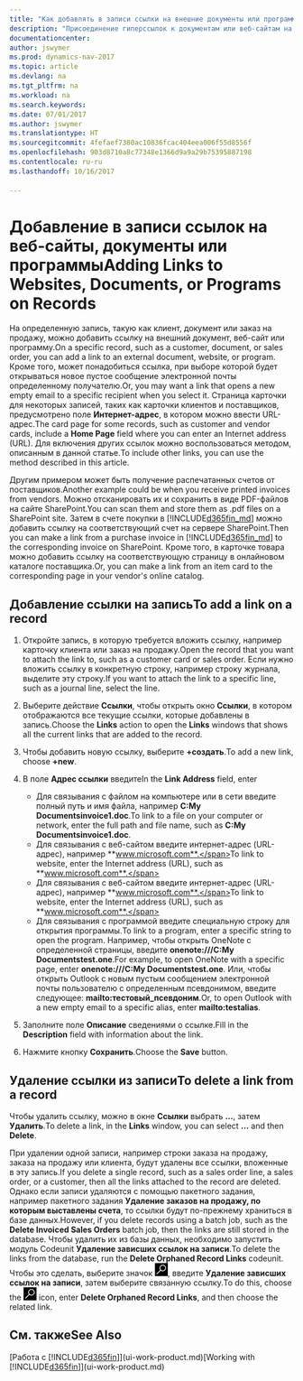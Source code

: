 ```yaml
---
title: "Как добавлять в записи ссылки на внешние документы или программы"
description: "Присоединение гиперссылок к документам или веб-сайтам на конкретную запись, например, на клиента или документ."
documentationcenter: 
author: jswymer
ms.prod: dynamics-nav-2017
ms.topic: article
ms.devlang: na
ms.tgt_pltfrm: na
ms.workload: na
ms.search.keywords: 
ms.date: 07/01/2017
ms.author: jswymer
ms.translationtype: HT
ms.sourcegitcommit: 4fefaef7380ac10836fcac404eea006f55d8556f
ms.openlocfilehash: 903d8710a8c77348e1366d9a9a29b75395887198
ms.contentlocale: ru-ru
ms.lasthandoff: 10/16/2017

---
```

# <a name="adding-links-to-websites-documents-or-programs-on-records"></a><span data-ttu-id="35a23-103">Добавление в записи ссылок на веб-сайты, документы или программы</span><span class="sxs-lookup"><span data-stu-id="35a23-103">Adding Links to Websites, Documents, or Programs on Records</span></span>
<span data-ttu-id="35a23-104">На определенную запись, такую как клиент, документ или заказ на продажу, можно добавить ссылку на внешний документ, веб-сайт или программу.</span><span class="sxs-lookup"><span data-stu-id="35a23-104">On a specific record, such as a customer, document, or sales order, you can add a link to an external document, website, or program.</span></span> <span data-ttu-id="35a23-105">Кроме того, может понадобиться ссылка, при выборе которой будет открываться новое пустое сообщение электронной почты определенному получателю.</span><span class="sxs-lookup"><span data-stu-id="35a23-105">Or, you may want a link that opens a new empty email to a specific recipient when you select it.</span></span> <span data-ttu-id="35a23-106">Страница карточки для некоторых записей, таких как карточки клиентов и поставщиков, предусмотрено поле **Интернет-адрес**, в котором можно ввести URL-адрес.</span><span class="sxs-lookup"><span data-stu-id="35a23-106">The card page for some records, such as customer and vendor cards, include a **Home Page** field where you can enter an Internet address (URL).</span></span> <span data-ttu-id="35a23-107">Для включения других ссылок можно воспользоваться методом, описанным в данной статье.</span><span class="sxs-lookup"><span data-stu-id="35a23-107">To include other links, you can use the method described in this article.</span></span>

<span data-ttu-id="35a23-108">Другим примером может быть получение распечатанных счетов от поставщиков.</span><span class="sxs-lookup"><span data-stu-id="35a23-108">Another example could be when you receive printed invoices from vendors.</span></span> <span data-ttu-id="35a23-109">Можно отсканировать их и сохранить в виде PDF-файлов на сайте SharePoint.</span><span class="sxs-lookup"><span data-stu-id="35a23-109">You can scan them and store them as .pdf files on a SharePoint site.</span></span> <span data-ttu-id="35a23-110">Затем в счете покупки в [!INCLUDE[d365fin_md](includes/d365fin_md.md)] можно добавить ссылку на соответствующий счет на сервере SharePoint.</span><span class="sxs-lookup"><span data-stu-id="35a23-110">Then you can make a link from a purchase invoice in [!INCLUDE[d365fin_md](includes/d365fin_md.md)] to the corresponding invoice on  SharePoint.</span></span> <span data-ttu-id="35a23-111">Кроме того, в карточке товара можно добавить ссылку на соответствующую страницу в онлайновом каталоге поставщика.</span><span class="sxs-lookup"><span data-stu-id="35a23-111">Or, you can make a link from an item card to the corresponding page in your vendor's online catalog.</span></span>
  
## <a name="to-add-a-link-on-a-record"></a><span data-ttu-id="35a23-112">Добавление ссылки на запись</span><span class="sxs-lookup"><span data-stu-id="35a23-112">To add a link on a record</span></span>   
  
1.  <span data-ttu-id="35a23-113">Откройте запись, в которую требуется вложить ссылку, например карточку клиента или заказ на продажу.</span><span class="sxs-lookup"><span data-stu-id="35a23-113">Open the record that you want to attach the link to, such as a customer card or sales order.</span></span> <span data-ttu-id="35a23-114">Если нужно вложить ссылку в конкретную строку, например строку журнала, выделите эту строку.</span><span class="sxs-lookup"><span data-stu-id="35a23-114">If you want to attach the link to a specific line, such as a journal line, select the line.</span></span>  
  
2.  <span data-ttu-id="35a23-115">Выберите действие **Ссылки**, чтобы открыть окно **Ссылки**, в котором отображаются все текущие ссылки, которые добавлены в запись.</span><span class="sxs-lookup"><span data-stu-id="35a23-115">Choose the **Links** action to open the **Links** windows that shows all the current links that are added to the record.</span></span>

3. <span data-ttu-id="35a23-116">Чтобы добавить новую ссылку, выберите **+создать**.</span><span class="sxs-lookup"><span data-stu-id="35a23-116">To add a new link, choose **+new**.</span></span> 
  
4.  <span data-ttu-id="35a23-117">В поле **Адрес ссылки** введите</span><span class="sxs-lookup"><span data-stu-id="35a23-117">In the **Link Address** field, enter</span></span>

    -   <span data-ttu-id="35a23-118">Для связывания с файлом на компьютере или в сети введите полный путь и имя файла, например **C:My Documentsinvoice1.doc**.</span><span class="sxs-lookup"><span data-stu-id="35a23-118">To link to a file on your computer or network, enter the full path and file name, such as  **C:My Documentsinvoice1.doc**.</span></span>
    -   <span data-ttu-id="35a23-119">Для связывания с веб-сайтом введите интернет-адрес (URL-адрес), например **www.microsoft.com**.</span><span class="sxs-lookup"><span data-stu-id="35a23-119">To link to website, enter the Internet address (URL), such as **www.microsoft.com**.</span></span> 
    -   <span data-ttu-id="35a23-120">Для связывания с веб-сайтом введите интернет-адрес (URL-адрес), например **www.microsoft.com**.</span><span class="sxs-lookup"><span data-stu-id="35a23-120">To link to website, enter the Internet address (URL), such as **www.microsoft.com**.</span></span> 
    -   <span data-ttu-id="35a23-121">Для связывания с программой введите специальную строку для открытия программы.</span><span class="sxs-lookup"><span data-stu-id="35a23-121">To link to a program, enter a specific string to open the program.</span></span> <span data-ttu-id="35a23-122">Например, чтобы открыть OneNote с определенной страницы, введите **onenote:///C:My Documentstest.one**.</span><span class="sxs-lookup"><span data-stu-id="35a23-122">For example, to open OneNote with a specific page, enter **onenote:///C:My Documentstest.one**.</span></span> <span data-ttu-id="35a23-123">Или, чтобы открыть Outlook с новым пустым сообщением электронной почты пользователю с определенным псевдонимом, введите следующее: **mailto:тестовый_псевдоним**.</span><span class="sxs-lookup"><span data-stu-id="35a23-123">Or, to open Outlook with a new empty email to a specific alias, enter **mailto:testalias**.</span></span>  
  
5.  <span data-ttu-id="35a23-124">Заполните поле **Описание** сведениями о ссылке.</span><span class="sxs-lookup"><span data-stu-id="35a23-124">Fill in the **Description** field with information about the link.</span></span>  
  
6.  <span data-ttu-id="35a23-125">Нажмите кнопку **Сохранить**.</span><span class="sxs-lookup"><span data-stu-id="35a23-125">Choose the **Save** button.</span></span>  
  
## <a name="to-delete-a-link-from-a-record"></a><span data-ttu-id="35a23-126">Удаление ссылки из записи</span><span class="sxs-lookup"><span data-stu-id="35a23-126">To delete a link from a record</span></span>  
  
<span data-ttu-id="35a23-127">Чтобы удалить ссылку, можно в окне **Ссылки** выбрать **...**, затем **Удалить**.</span><span class="sxs-lookup"><span data-stu-id="35a23-127">To delete a link, in the **Links** window, you can select **...** and then **Delete**.</span></span>

<span data-ttu-id="35a23-128">При удалении одной записи, например строки заказа на продажу, заказа на продажу или клиента, будут удалены все ссылки, вложенные в эту запись.</span><span class="sxs-lookup"><span data-stu-id="35a23-128">If you delete a single record, such as a sales order line, a sales order, or a customer, then all the links attached to the record are deleted.</span></span> <span data-ttu-id="35a23-129">Однако если записи удаляются с помощью пакетного задания, например пакетного задания **Удаление заказов на продажу, по которым выставлены счета**, то ссылки будут по-прежнему храниться в базе данных.</span><span class="sxs-lookup"><span data-stu-id="35a23-129">However, if you delete records using a batch job, such as the **Delete Invoiced Sales Orders** batch job, then the links are still stored in the database.</span></span> <span data-ttu-id="35a23-130">Чтобы удалить их из базы данных, необходимо запустить модуль Codeunit **Удаление зависших ссылок на записи**.</span><span class="sxs-lookup"><span data-stu-id="35a23-130">To delete the links from the database, run the **Delete Orphaned Record Links** codeunit.</span></span> <span data-ttu-id="35a23-131">Чтобы это сделать, выберите значок ![Поиск страницы или отчета](media/ui-search/search_small.png "Значок поиска страницы или отчета"), введите **Удаление зависших ссылок на записи**, затем выберите связанную ссылку.</span><span class="sxs-lookup"><span data-stu-id="35a23-131">To do this, choose the ![Search for Page or Report](media/ui-search/search_small.png "Search for Page or Report icon") icon, enter **Delete Orphaned Record Links**, and then choose the related link.</span></span>   
  
<!-- ### To run delete orphaned record links  
  
1.  Choose the ![Search for Page or Report](media/ui-search/search_small.png "Search for Page or Report icon") icon, enter **Data Deletion**, and then choose the related link.  
  
2.  On the **Data Deletion** page, choose **Tasks**, and then choose **Delete Orphaned Record Links**.  -->
  
## <a name="see-also"></a><span data-ttu-id="35a23-132">См. также</span><span class="sxs-lookup"><span data-stu-id="35a23-132">See Also</span></span>  
<span data-ttu-id="35a23-133">[Работа с [!INCLUDE[d365fin](includes/d365fin_md.md)]](ui-work-product.md)</span><span class="sxs-lookup"><span data-stu-id="35a23-133">[Working with [!INCLUDE[d365fin](includes/d365fin_md.md)]](ui-work-product.md)</span></span>  
